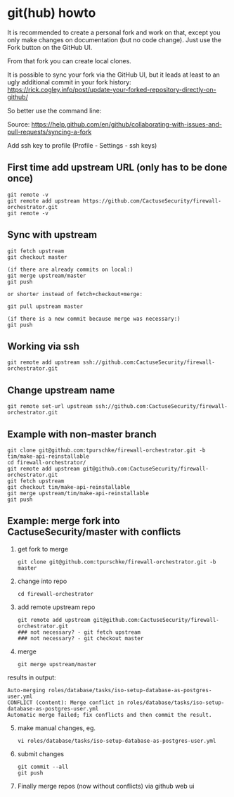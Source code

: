 # git(hub) howto

It is recommended to create a personal fork and work on that, except you only make changes on documentation (but no code change). Just use the Fork button on the GitHub UI.

From that fork you can create local clones.

It is possible to sync your fork via the GitHub UI, but it leads at least to an ugly additional commit in your fork history: <https://rick.cogley.info/post/update-your-forked-repository-directly-on-github/>

So better use the command line:

Source: <https://help.github.com/en/github/collaborating-with-issues-and-pull-requests/syncing-a-fork>

Add ssh key to profile (Profile - Settings - ssh keys)

## First time add upstream URL (only has to be done once)

```
git remote -v
git remote add upstream https://github.com/CactuseSecurity/firewall-orchestrator.git
git remote -v
```

## Sync with upstream

```
git fetch upstream
git checkout master

(if there are already commits on local:)
git merge upstream/master
git push

or shorter instead of fetch+checkout+merge:

git pull upstream master

(if there is a new commit because merge was necessary:)
git push
```

## Working via ssh

```
git remote add upstream ssh://github.com:CactuseSecurity/firewall-orchestrator.git
```

## Change upstream name

```
git remote set-url upstream ssh://github.com:CactuseSecurity/firewall-orchestrator.git
```

## Example with non-master branch

```
git clone git@github.com:tpurschke/firewall-orchestrator.git -b tim/make-api-reinstallable
cd firewall-orchestrator/
git remote add upstream git@github.com:CactuseSecurity/firewall-orchestrator.git
git fetch upstream
git checkout tim/make-api-reinstallable
git merge upstream/tim/make-api-reinstallable
git push
```

## Example: merge fork into CactuseSecurity/master with conflicts 
1. get fork to merge

       git clone git@github.com:tpurschke/firewall-orchestrator.git -b master

2. change into repo

       cd firewall-orchestrator

3. add remote upstream repo

       git remote add upstream git@github.com:CactuseSecurity/firewall-orchestrator.git
       ### not necessary? - git fetch upstream
       ### not necessary? - git checkout master

4. merge

       git merge upstream/master

results in output:

    Auto-merging roles/database/tasks/iso-setup-database-as-postgres-user.yml
    CONFLICT (content): Merge conflict in roles/database/tasks/iso-setup-database-as-postgres-user.yml
    Automatic merge failed; fix conflicts and then commit the result.

5. make manual changes, eg.

       vi roles/database/tasks/iso-setup-database-as-postgres-user.yml

6. submit changes

       git commit --all
       git push

7. Finally merge repos (now without conflicts) via github web ui
